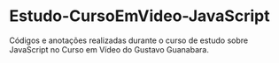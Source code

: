 # Estudo-CursoEmVideo-JavaScript
 Códigos e anotações realizadas durante o curso de estudo sobre JavaScript no Curso em Vídeo do Gustavo Guanabara.
